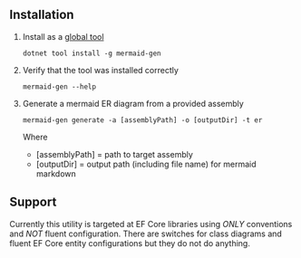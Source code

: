 ## Installation
1. Install as a [global tool](https://docs.microsoft.com/en-us/dotnet/core/tools/global-tools#install-a-global-tool)
    ```
    dotnet tool install -g mermaid-gen
    ```
2. Verify that the tool was installed correctly

    ```
    mermaid-gen --help
    ```
3. Generate a mermaid ER diagram from a provided assembly
    ```
    mermaid-gen generate -a [assemblyPath] -o [outputDir] -t er
    ```
    Where 
    * [assemblyPath] = path to target assembly
    * [outputDir] = output path (including file name) for mermaid markdown

## Support
Currently this utility is targeted at EF Core libraries using *ONLY* conventions and *NOT* fluent configuration. There are switches for class diagrams and fluent EF Core entity configurations but they do not do anything.